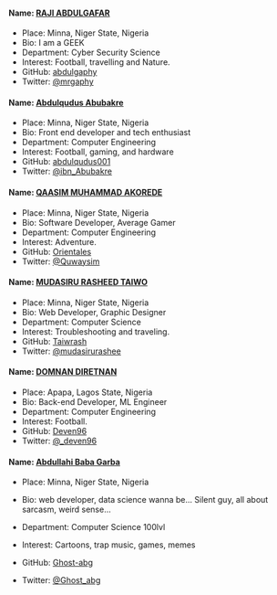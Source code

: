 #### Name: [RAJI ABDULGAFAR](https://github.com/abdulgaphy)
- Place: Minna, Niger State, Nigeria
- Bio: I am a GEEK
- Department: Cyber Security Science
- Interest: Football, travelling and Nature.
- GitHub: [abdulgaphy](https://github.com/abdulgaphy)
- Twitter: [@mrgaphy](https://twitter.com/mrgaphy)

#### Name: [Abdulqudus Abubakre](https://github.com/Abdulqudus001)
- Place: Minna, Niger State, Nigeria
- Bio: Front end developer and tech enthusiast
- Department: Computer Engineering
- Interest: Football, gaming, and hardware
- GitHub: [abdulqudus001](https://github.com/Abdulqudus001)
- Twitter: [@ibn_Abubakre](https://twitter.com/ibn_abubakre)

#### Name: [QAASIM MUHAMMAD AKOREDE](https://github.com/Orientales)
- Place: Minna, Niger State, Nigeria
- Bio: Software Developer, Average Gamer
- Department: Computer Engineering
- Interest: Adventure.
- GitHub: [Orientales](https://github.com/Orientales)
- Twitter: [@Quwaysim](https://twitter.com/quwaysim)


#### Name: [MUDASIRU RASHEED TAIWO](https://github.com/Taiwrash)
- Place: Minna, Niger State, Nigeria
- Bio: Web Developer, Graphic Designer
- Department: Computer Science
- Interest: Troubleshooting and traveling.
- GitHub: [Taiwrash](https://github.com/Taiwrash)
- Twitter: [@mudasirurashee](https://twitter.com/Mudasirurashee1)

#### Name: [DOMNAN DIRETNAN](https://diretnandomnan.webnode.com)
- Place: Apapa, Lagos State, Nigeria
- Bio: Back-end Developer, ML Engineer
- Department: Computer Engineering
- Interest: Football.
- GitHub: [Deven96](https://github.com/deven96)
- Twitter: [@_deven96](https://twitter.com/_deven96)

#### Name: [Abdullahi Baba Garba](https://github.com/Ghost-abg)

- Place: Minna, Niger State, Nigeria

- Bio: web developer, data science wanna be... Silent guy, all about sarcasm, weird sense...

- Department: Computer Science 100lvl

- Interest: Cartoons, trap music, games, memes

- GitHub: [Ghost-abg](https://github.com/Ghost-abg)

- Twitter: [@Ghost_abg](https://twitter.com/Ghost_abg?s=09)
